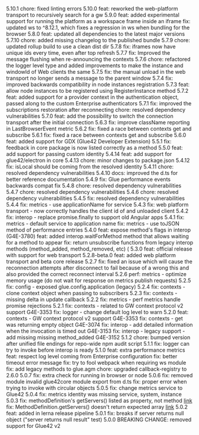 5.10.1
chore: fixed linting errors
5.10.0
feat: reworked the web-platform transport to recursively search for a gw
5.9.0
feat: added experimental support for running the platform as a workspace frame inside an iframe
fix: updated ws to ^8.12.1, which fixes a regression in ws when bundling for the browser
5.8.0
feat: updated all dependencies to the latest major versions
5.7.10
chore: added missing changelog to the published bundle
5.7.9
chore: updated rollup build to use a clean dist dir
5.7.8
fix: iframes now have unique ids every time, even after top refresh
5.7.7
fix: Improved the message flushing when re-announcing the contexts
5.7.6
chore: refactored the logger level type and added improvements to make the instance and windowId of Web clients the same
5.7.5
fix: the manual unload in the web transport no longer sends a message to the parent window
5.7.4
fix: improved backwards compatibility in node instances registration
5.7.3
feat: allow node instances to be registered using RegisterInstance method
5.7.2
feat: added support for a provider context in the authentication object, passed along to the custom Enterprise authenticators
5.7.1
fix: improved the subscriptions restoration after reconnecting
chore: resolved dependency vulnerabilities
5.7.0
feat: add the possibility to switch the connection transport after the initial connection
5.6.3
fix: improve className reporting in LastBrowserEvent metric
5.6.2
fix: fixed a race between contexts get and subscribe
5.6.1
fix: fixed a race between contexts get and subscribe
5.6.0
feat: added support for GDX (Glue42 Developer Extension)
5.5.1
fix: feedback in core package is now listed correctly as a method
5.5.0
feat: add support for passing custom identity
5.4.14
feat: add support for glue42/electron in core
5.4.13
chore: minor changes to package.json
5.4.12
fix: isLocal should be coming from the resolved identity
5.4.11
chore: resolved dependency vulnerabilities
5.4.10
docs: improved the d.ts for better reference documentation
5.4.9
fix: Glue performance events backwards compat fix
5.4.8
chore: resolved dependency vulnerabilities
5.4.7
chore: resolved dependency vulnerabilities
5.4.6
chore: resolved dependency vulnerabilities
5.4.5
fix: resolved dependency vulnerabilities
5.4.4
fix: metrics - use applicationName for service
5.4.3
fix: web platform transport - now correctly handles the client id of and unloaded client
5.4.2
fix: interop - replace promise.finally to support old Angular apps
5.4.1
fix: metrics - default service to application name
fix: metrics - use toJSON method of performance entries
5.4.0
feat: expose method's flags in interop (G4E-3780)
feat: added interop.waitForMethod method that allows waiting for a method to appear
fix: return unsubscribe functions from legacy interop methods (method_added, method_removed, etc) (
5.3.0
feat: official release with support for web transport
5.2.8-beta.0
feat: added web platform transport and beta core release
5.2.7
fix: fixed an issue which will cause the reconnection attempts after disconnect to fail because of a wrong this and also provided the correct reconnect interval
5.2.6
perf: metrics - optimize memory usage (do not wait for response on metrics publish requests)
5.2.5
fix: config - exposed glue.config.application (legacy)
5.2.4
fix: contexts - clone context object when passing to subscribers
5.2.3
fix: contexts - missing delta in update callback
5.2.2
fix: metrics - perf metrics handle promise rejections
5.2.1
fix: contexts - related to GW context protocol v2 support G4E-3353
fix: logger - change default log level to warn
5.2.0
feat: contexts - GW context protocol v2 support G4E-3353
fix: contexts - get was returning empty object G4E-3074
fix: interop - add detailed information when the invocation is timed out G4E-3153
fix: interop - legacy support - add missing missing method_added G4E-3152
5.1.2
chore: bumped version after unified file endings for repo-wide npm audit script
5.1.1
fix: logger can try to invoke before interop is ready
5.1.0
feat: extra performance metrics
feat: respect log level coming from Enterprise configuration
fix: better timeout error message
fix: try to fool webpack when requiring ws module
fix: add legacy methods to glue.agm
chore: upgraded callback-registry to 2.6.0
5.0.7
fix: extra check for running in browser or node
5.0.6
fix: removed module invalid glue42core module export from d.ts
fix: proper error when trying to invoke with circular objects
5.0.5
fix: change metrics service to Glue42
5.0.4
fix: metrics identity was missing service, system, instance
5.0.3
fix: methodDefinition's getServers() listed as property, not method [link](https://github.com/Glue42/core/issues/62)
fix: MethodDefinition.getServers() doesn't return expected array [link](https://github.com/Glue42/core/issues/60)
5.0.2
feat: added in lerna release pipeline
5.0.1
fix: breaks if server returns null object ("server returns null result" test)
5.0.0
BREAKING CHANGE: removed support for Glue42 v2
